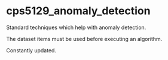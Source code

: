 # cps5129_anomaly_detection

Standard techniques which help with anomaly detection.

The dataset items must be used before executing an algorithm.

Constantly updated.
